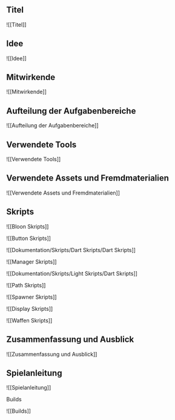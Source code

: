 ## Titel

![[Titel]]


## Idee

![[Idee]]


## Mitwirkende

![[Mitwirkende]]


## Aufteilung der Aufgabenbereiche

![[Aufteilung der Aufgabenbereiche]]


## Verwendete Tools

![[Verwendete Tools]]


## Verwendete Assets und Fremdmaterialien

![[Verwendete Assets und Fremdmaterialien]]


## Skripts

![[Bloon Skripts]]

![[Button Skripts]]

![[Dokumentation/Skripts/Dart Skripts/Dart Skripts]]

![[Manager Skripts]]

![[Dokumentation/Skripts/Light Skripts/Dart Skripts]]

![[Path Skripts]]

![[Spawner Skripts]]

![[Display Skripts]]

![[Waffen Skripts]]

## Zusammenfassung und Ausblick

![[Zusammenfassung und Ausblick]]

## Spielanleitung

![[Spielanleitung]]

Builds

![[Builds]]
